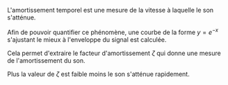 L'amortissement temporel est une mesure de la vitesse à laquelle le son s'atténue. 

Afin de pouvoir quantifier ce phénomène, une courbe de la forme $y = e^{-x}$ s'ajustant le mieux à l'enveloppe du signal est calculée. 

Cela permet d'extraire le facteur d'amortissement $\zeta$ qui donne une mesure de l'amortissement du son. 

Plus la valeur de $\zeta$ est faible moins le son s'atténue rapidement. 
